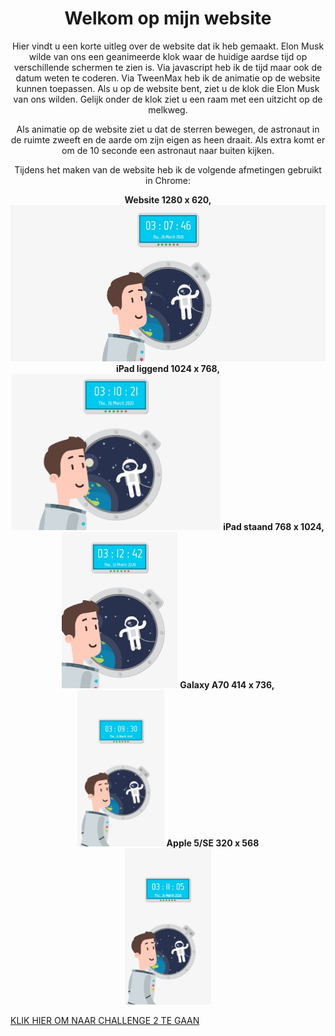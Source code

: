 <center> <h1>Welkom op mijn website</h1>
<p>
  Hier vindt u een korte uitleg over de website dat ik heb gemaakt.
Elon Musk wilde van ons een geanimeerde klok waar de huidige aardse tijd op verschillende schermen te zien is. Via javascript heb ik de tijd maar ook de datum weten te coderen. Via TweenMax heb ik de animatie op de website kunnen toepassen. Als u op de website bent, ziet u de klok die Elon Musk van ons wilden. Gelijk onder de klok ziet u een raam met een uitzicht op de melkweg. 

Als animatie op de website ziet u dat de sterren bewegen, de astronaut in de ruimte zweeft en de aarde om zijn eigen as heen draait. Als extra komt er om de 10 seconde een astronaut naar buiten kijken.

Tijdens het maken van de website heb ik de volgende afmetingen gebruikt in Chrome:
</p>

<b>
  Website 1280 x 620,
</b> 
</br>
<img src="img/1280x620.jpg" height="250px";
border: 4px solid #BCBCBC;
border-radius: 5px;">

<b>
  iPad liggend 1024 x 768,
</b> 
</br>
<img src="img/1024x768.jpg" height="250px">

<b>
  iPad staand 768 x 1024,
</b>
</br>
<img src="img/768x1024.jpg" height="250px">

<b>
  Galaxy A70 414 x 736,
</b>
</br>
<img src="img/414x736.jpg" height="250px">

<b>
  Apple 5/SE 320 x 568
</b>
</br>
<img src="img/320x568.jpg" height="250px">
</center>

<p><a href="https://elmas04.github.io/17105226-CMD-XT2-challenge2/">KLIK HIER OM NAAR CHALLENGE 2 TE GAAN</a></p>
